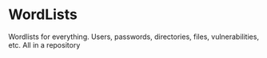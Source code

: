 # WordLists
Wordlists for everything. Users, passwords, directories, files, vulnerabilities, etc. All in a repository
